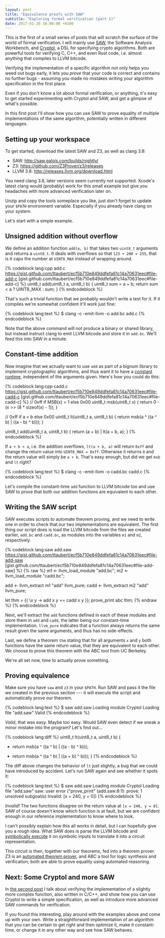 ```yaml
---
layout: post
title: "Equivalence proofs with SAW"
subtitle: "Exploring formal verification (part 1)"
date: 2017-01-26 16:00:00 +0100
---
```


This is the first of a small series of posts that will scratch the surface of the world of formal verification. I will mainly use [SAW](http://saw.galois.com/), the Software Analysis Workbench, and [Cryptol](http://cryptol.net/), a DSL for specifying crypto algorithms. Both are powerful tools for verifying C, C++, and even Rust code, i.e. almost anything that compiles to LLVM bitcode.

Verifying the implementation of a specific algorithm not only helps you weed out bugs early, it lets you *prove* that your code is correct and contains no further bugs - assuming you made no mistakes writing your algorithm specification in the first place.

Even if you don't know a lot about formal verification, or anything, it's easy to get started experimenting with Cryptol and SAW, and get a glimpse of what's possible.

In this first post I'll show how you can use SAW to prove equality of multiple implementations of the same algorithm, potentially written in different languages.

## Setting up your workspace

To get started, download the latest SAW and Z3, as well as clang 3.8:

* SAW: http://saw.galois.com/builds/nightly/
* Z3: https://github.com/Z3Prover/z3/releases
* LLVM 3.8: http://releases.llvm.org/download.html

You need clang 3.8, later versions seem currently not supported. Xcode's latest clang would (probably) work for this small example but give you headaches with more advanced verification later on.

Unzip and copy the tools someplace you like, just don't forget to update your `$PATH` environment variable. Especially if you already have clang on your system.

Let's start with a simple example.

## Unsigned addition without overflow

We define an addition function `add(a, b)` that takes two `uint8_t` arguments and returns a `uint8_t`. It deals with overflows so that `123 + 200 = 255`, that is it caps the number at `UINT8_MAX` instead of wrapping around.

{% codeblock lang:cpp add.c https://gist.github.com/ttaubert/ecf5b710e849ddfefa81c14a70631eec#file-add-c [gist.github.com/ttaubert/ecf5b710e849ddfefa81c14a70631eec#file-add-c] %}
uint8_t add(uint8_t a, uint8_t b) {
  uint8_t sum = a + b;
  return sum < a ? UINT8_MAX : sum;
}
{% endcodeblock %}

That's such a trivial function that we probably wouldn't write a test for it. If it compiles we're somewhat confident it'll work just fine:

{% codeblock lang:text %}
$ clang -c -emit-llvm -o add.bc add.c
{% endcodeblock %}

Note that the above command will not produce a binary or shared library, but instead instruct clang to emit LLVM bitcode and store it in `add.bc`. We'll feed this into SAW in a minute.

## Constant-time addition

Now imagine that we actually want to use `add` as part of a bignum library to implement cryptographic algorithms, and thus want it to have a [constant runtime](https://cryptocoding.net/index.php/Coding_rules#Avoid_branchings_controlled_by_secret_data), independent of the arguments given. Here's how you could do this:

{% codeblock lang:cpp cadd.c https://gist.github.com/ttaubert/ecf5b710e849ddfefa81c14a70631eec#file-cadd-c [gist.github.com/ttaubert/ecf5b710e849ddfefa81c14a70631eec#file-cadd-c] %}
// 0xff if MSB(x) = 1 else 0x00
uint8_t msb(uint8_t x) {
  return 0 - (x >> (8 * sizeof(x) - 1));
}

// 0xff if a < b else 0x00
uint8_t lt(uint8_t a, uint8_t b) {
  return msb(a ^ ((a ^ b) | ((a - b) ^ b)));
}

uint8_t add(uint8_t a, uint8_t b) {
  return (a + b) | lt(a + b, a);
}
{% endcodeblock %}

If `a + b < a`, i.e. the addition overflows, `lt(a + b, a)` will return `0xff` and change the return value into `UINT8_MAX = 0xff`. Otherwise it returns `0` and the return value will simply be `a + b`. That's easy enough, but did we get `msb` and `lt` right?

{% codeblock lang:text %}
$ clang -c -emit-llvm -o cadd.bc cadd.c
{% endcodeblock %}

Let's compile the constant-time `add` function to LLVM bitcode too and use SAW to prove that both our addition functions are equivalent to each other.

## Writing the SAW script

SAW executes scripts to automate theorem proving, and we need to write one in order to check that our two implementations are equivalent. The first thing our script does is load the LLVM bitcode from the files we created earlier, `add.bc` and `cadd.bc`, as modules into the variables `m1` and `m2`, respectively.

{% codeblock lang:saw add.saw https://gist.github.com/ttaubert/ecf5b710e849ddfefa81c14a70631eec#file-add-saw [gist.github.com/ttaubert/ecf5b710e849ddfefa81c14a70631eec#file-add-saw] %}
{% raw %}
m1 <- llvm_load_module "add.bc";
m2 <- llvm_load_module "cadd.bc";

add <- llvm_extract m1 "add" llvm_pure;
cadd <- llvm_extract m2 "add" llvm_pure;

let thm = {{ \x y -> add x y == cadd x y }};
prove_print abc thm;
{% endraw %}
{% endcodeblock %}

Next, we'll extract the `add` functions defined in each of these modules and store them in `add` and `cadd`, the latter being our constant-time implementation. `llvm_pure` indicates that a function always returns the same result given the same arguments, and thus has no side-effects.

Last, we define a theorem `thm` stating that for all arguments `x` and `y` both functions have the same return value, that they are equivalent to each other. We choose to prove this theorem with the ABC tool from UC Berkeley.

We're all set now, time to actually prove something.

## Proving equivalence

Make sure you have `saw` and `z3` in your `$PATH`. Run SAW and pass it the file we created in the previous section --- it will execute the script and automatically prove our theorem.

{% codeblock lang:text %}
$ saw add.saw
Loading module Cryptol
Loading file "add.saw"
Valid
{% endcodeblock %}

*Valid*, that was easy. Maybe too easy. Would SAW even detect if we sneak a minor mistake into the program? Let's find out...

{% codeblock lang:diff %}
 uint8_t lt(uint8_t a, uint8_t b) {
-  return msb(a ^ ((a ^ b) | ((a - b) ^ b)));
+  return msb(a ^ ((a ^ b) | ((a + b) ^ b)));
 }
{% endcodeblock %}

The diff above changes the behavior of `lt` just slightly, a bug that we could have introduced by accident. Let's run SAW again and see whether it spots it:

{% codeblock lang:text %}
$ saw add.saw
Loading module Cryptol
Loading file "add.saw"
saw: user error ("prove_print" (add.saw:8:1):
prove: 1 unsolved subgoal(s)
Invalid: [x = 240, y = 0])
{% endcodeblock %}

*Invalid*! The two functions disagree on the return value at `[x = 240, y = 0]`. SAW of course doesn't know which function is at fault, but we are confident enough in our reference implementation to know where to look.

I can't possibly explain how this all works in detail, but I can hopefully give you a rough idea. What SAW does is parse the LLVM bitcode and [symbolically execute](https://en.wikipedia.org/wiki/Symbolic_execution) it on symbolic inputs to translate it into a circuit representation.

This circuit is then, together with our theorems, fed into a theorem prover. Z3 is an [automated theorem prover](https://en.wikipedia.org/wiki/Automated_theorem_proving), and ABC a tool for logic synthesis and verification; both are able to prove equality using automated reasoning.

## Next: Some Cryptol and more SAW

In [the second post](/blog/2017/02/simple-cryptol-specifications/) I talk about verifying the implementation of a slightly more complex function, also written in C/C++, and show how you can use Cryptol to write a simple specification, as well as introduce more advanced SAW commands for verification.

If you found this interesting, play around with the examples above and come up with your own. Write a straightforward implementation of an algorithm that you can be certain to get right and then optimize it, make it constant-time, or change it in any other way and see how SAW behaves.
